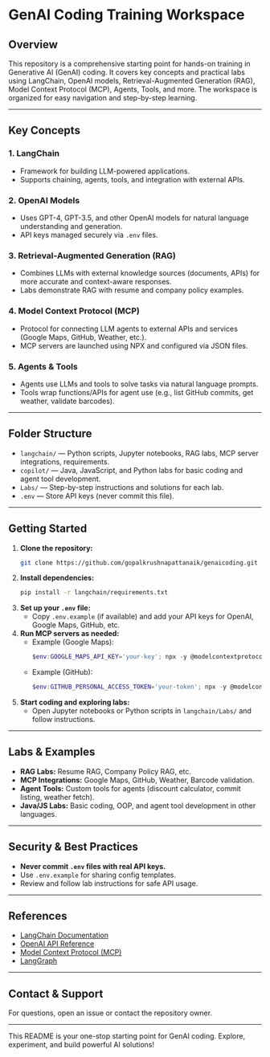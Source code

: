 # GenAI Coding Training Workspace

## Overview
This repository is a comprehensive starting point for hands-on training in Generative AI (GenAI) coding. It covers key concepts and practical labs using LangChain, OpenAI models, Retrieval-Augmented Generation (RAG), Model Context Protocol (MCP), Agents, Tools, and more. The workspace is organized for easy navigation and step-by-step learning.

---

## Key Concepts

### 1. LangChain
- Framework for building LLM-powered applications.
- Supports chaining, agents, tools, and integration with external APIs.

### 2. OpenAI Models
- Uses GPT-4, GPT-3.5, and other OpenAI models for natural language understanding and generation.
- API keys managed securely via `.env` files.

### 3. Retrieval-Augmented Generation (RAG)
- Combines LLMs with external knowledge sources (documents, APIs) for more accurate and context-aware responses.
- Labs demonstrate RAG with resume and company policy examples.

### 4. Model Context Protocol (MCP)
- Protocol for connecting LLM agents to external APIs and services (Google Maps, GitHub, Weather, etc.).
- MCP servers are launched using NPX and configured via JSON files.

### 5. Agents & Tools
- Agents use LLMs and tools to solve tasks via natural language prompts.
- Tools wrap functions/APIs for agent use (e.g., list GitHub commits, get weather, validate barcodes).

---

## Folder Structure
- `langchain/` — Python scripts, Jupyter notebooks, RAG labs, MCP server integrations, requirements.
- `copilot/` — Java, JavaScript, and Python labs for basic coding and agent tool development.
- `Labs/` — Step-by-step instructions and solutions for each lab.
- `.env` — Store API keys (never commit this file).

---

## Getting Started
1. **Clone the repository:**
   ```sh
   git clone https://github.com/gopalkrushnapattanaik/genaicoding.git
   ```
2. **Install dependencies:**
   ```sh
   pip install -r langchain/requirements.txt
   ```
3. **Set up your `.env` file:**
   - Copy `.env.example` (if available) and add your API keys for OpenAI, Google Maps, GitHub, etc.
4. **Run MCP servers as needed:**
   - Example (Google Maps):
     ```powershell
     $env:GOOGLE_MAPS_API_KEY='your-key'; npx -y @modelcontextprotocol/server-google-maps
     ```
   - Example (GitHub):
     ```powershell
     $env:GITHUB_PERSONAL_ACCESS_TOKEN='your-token'; npx -y @modelcontextprotocol/server-github
     ```
5. **Start coding and exploring labs:**
   - Open Jupyter notebooks or Python scripts in `langchain/Labs/` and follow instructions.

---

## Labs & Examples
- **RAG Labs:** Resume RAG, Company Policy RAG, etc.
- **MCP Integrations:** Google Maps, GitHub, Weather, Barcode validation.
- **Agent Tools:** Custom tools for agents (discount calculator, commit listing, weather fetch).
- **Java/JS Labs:** Basic coding, OOP, and agent tool development in other languages.

---

## Security & Best Practices
- **Never commit `.env` files with real API keys.**
- Use `.env.example` for sharing config templates.
- Review and follow lab instructions for safe API usage.

---

## References
- [LangChain Documentation](https://python.langchain.com/docs/)
- [OpenAI API Reference](https://platform.openai.com/docs/api-reference)
- [Model Context Protocol (MCP)](https://modelcontextprotocol.org/)
- [LangGraph](https://langchain-ai.github.io/langgraph/)

---

## Contact & Support
For questions, open an issue or contact the repository owner.

---

This README is your one-stop starting point for GenAI coding. Explore, experiment, and build powerful AI solutions!
